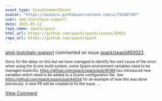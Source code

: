 ```yaml
---
event_type: IssueCommentEvent
avatar: "https://avatars.githubusercontent.com/u/73240730?"
user: amd-toolchain-support
date: 2025-05-12
repo_name: spack/spack
html_url: https://github.com/spack/spack/issues/50023
repo_url: https://github.com/spack/spack
---
```


<a href='https://github.com/amd-toolchain-support' target='_blank'>amd-toolchain-support</a> commented on issue <a href='https://github.com/spack/spack/issues/50023' target='_blank'>spack/spack#50023</a>.

<small>Sorry for the delay on this but we have managed to identify the root cause of the error: when using the Scons build system, some Spack environment variables need to be managed explicitly. https://github.com/spack/spack/pull/45189 has introduced new variables which need to be added to a Scone configuration file. See https://github.com/spack/spack/pull/44054 for an example of how this was done previously. A new PR will be created to fix the issue. ...</small>

<a href='https://github.com/spack/spack/issues/50023' target='_blank'>View Comment</a>